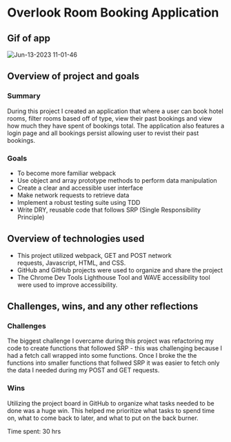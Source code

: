 # Overlook Room Booking Application

## Gif of app
![Jun-13-2023 11-01-46](https://github.com/AlexaVanSchaardenburg/overlook-solo-project/assets/125763236/5fa0add2-cf64-4bfc-a6f3-52c25b5faacf)

## Overview of project and goals
### Summary
  During this project I created an application that where a user can book hotel rooms, filter rooms based off of type, view their past bookings and view how much they have spent of bookings total. The application also features a login page and all bookings persist allowing user to revist their past bookings.
  
### Goals
  - To become more familiar webpack
  - Use object and array prototype methods to perform data manipulation
  - Create a clear and accessible user interface
  - Make network requests to retrieve data
  - Implement a robust testing suite using TDD
  - Write DRY, reusable code that follows SRP (Single     Responsibility Principle)

## Overview of technologies used 
 - This project utilized webpack, GET and POST network   
   requests,  Javascript, HTML, and CSS.
 - GitHub and GitHub projects were used to organize and share     the project
 - The Chrome Dev Tools Lighthouse Tool and WAVE accessibility    tool were used to improve accessibility.

## Challenges, wins, and any other reflections
### Challenges
  The biggest challenge I overcame during this project was refactoring my code to create functions that followed SRP - this was challenging because I had a fetch call wrapped into some functions. Once I broke the the functions into smaller functions that follwed SRP it was easier to fetch only the data I needed during my POST and GET requests.
  
### Wins
  Utilizing the project board in GitHub to organize what tasks needed to be done was a huge win. This helped me prioritize what tasks to spend time on, what to come back to later, and what to put on the back burner. 

Time spent: 30 hrs

  
